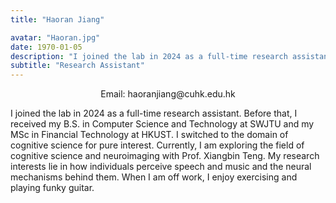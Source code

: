 ```yaml
---
title: "Haoran Jiang"

avatar: "Haoran.jpg"
date: 1970-01-05
description: "I joined the lab in 2024 as a full-time research assistant. Before that, I received my B.S. in Computer Science and..."
subtitle: "Research Assistant"
---
```

<p align="center">
    Email: haoranjiang@cuhk.edu.hk
</p>

I joined the lab in 2024 as a full-time research assistant. Before that, I received my B.S. in Computer Science and Technology at SWJTU and my MSc in Financial Technology at HKUST. I switched to the domain of cognitive science for pure interest. Currently, I am exploring the field of cognitive science and neuroimaging with Prof. Xiangbin Teng. My research interests lie in how individuals perceive speech and music and the neural mechanisms behind them. When I am off work, I enjoy exercising and playing funky guitar. 
